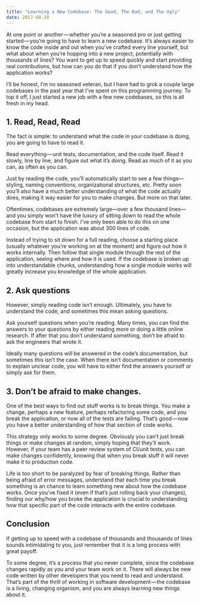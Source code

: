 ```yaml
---
title: "Learning a New Codebase: The Good, The Bad, and The Ugly"
date: 2017-08-28
---
```


At one point or another — whether you’re a seasoned pro or just getting started — you’re going to have to learn a new codebase. It’s always easier to know the code inside and out when you’ve crafted every line yourself, but what about when you’re hopping into a new project, potentially with thousands of lines? You want to get up to speed quickly and start providing real contributions, but how can you do that if you don’t understand how the application works?

I’ll be honest, I’m no seasoned veteran, but I have had to grok a couple large codebases in the past year that I’ve spent on this programming journey. To top it off, I just started a new job with a few new codebases, so this is all fresh in my head.

## 1. Read, Read, Read
The fact is simple: to understand what the code in your codebase is doing, you are going to have to read it.

Read everything — unit tests, documentation, and the code itself. Read it slowly, line by line, and figure out what it’s doing. Read as much of it as you can, as often as you can.

Just by reading the code, you’ll automatically start to see a few things—styling, naming conventions, organizational structures, etc. Pretty soon you’ll also have a much better understanding of what the code actually does, making it way easier for you to make changes. But more on that later.

Oftentimes, codebases are extremely large—over a few thousand lines—and you simply won’t have the luxury of sitting down to read the whole codebase from start to finish. I’ve only been able to do this on one occasion, but the application was about 300 lines of code.

Instead of trying to sit down for a full reading, choose a starting place (usually whatever you’re working on at the moment) and figure out how it works internally. Then follow that single module through the rest of the application, seeing where and how it is used. If the codebase is broken up into understandable chunks, understanding how a single module works will greatly increase you knowledge of the whole application.

## 2. Ask questions
However, simply reading code isn’t enough. Ultimately, you have to understand the code, and sometimes this mean asking questions.

Ask yourself questions when you’re reading. Many times, you can find the answers to your questions by either reading more or doing a little online research. If after that you don’t understand something, don’t be afraid to ask the engineers that wrote it.

Ideally many questions will be answered in the code’s documentation, but sometimes this isn’t the case. When there isn’t documentation or comments to explain unclear code, you will have to either find the answers yourself or simply ask for them.

## 3. Don’t be afraid to make changes.
One of the best ways to find out stuff works is to break things. You make a change, perhaps a new feature, perhaps refactoring some code, and you break the application, or now all of the tests are failing. That’s good — now you have a better understanding of how that section of code works.

This strategy only works to some degree. Obviously you can’t just break things or make changes at random, simply hoping that they’ll work. However, if your team has a peer review system of CI/unit tests, you can make changes confidently, knowing that when you break stuff it will never make it to production code.

Life is too short to be paralyzed by fear of breaking things. Rather than being afraid of error messages, understand that each time you break something is an chance to learn something new about how the codebase works. Once you’ve fixed it (even if that’s just rolling back your changes), finding our why/how you broke the application is crucial to understanding how that specific part of the code interacts with the entire codebase.

## Conclusion
If getting up to speed with a codebase of thousands and thousands of lines sounds intimidating to you, just remember that it is a long process with great payoff.

To some degree, it’s a process that you never complete, since the codebase changes rapidly as you and your team work on it. There will always be new code written by other developers that you need to read and understand. That’s part of the thrill of working in software development — the codebase is a living, changing organism, and you are always learning new things about it.